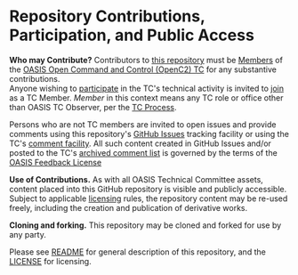 # Repository Contributions, Participation, and Public Access

**Who may Contribute?** Contributors to [this repository](https://github.com/oasis-tcs/openc2-ap-sbom/) must be 
[Members](https://www.oasis-open.org/policies-guidelines/oasis-defined-terms-2017-05-26#dMember) of the 
[OASIS Open Command and Control (OpenC2) TC](https://www.oasis-open.org/committees/openc2/) for any substantive contributions.  
Anyone wishing to [participate](https://www.oasis-open.org/org/faq#committee-participation) in the TC's technical activity 
is invited to [join](https://www.oasis-open.org/committees/join) as a TC Member.
*Member* in this context means any TC role or office other than OASIS TC Observer, per the 
[TC Process](https://www.oasis-open.org/policies-guidelines/tc-process#membership). 

Persons who are not TC members are invited to open issues and provide comments using this repository's 
[GitHub Issues](https://github.com/oasis-tcs/openc2-ap-sbom/issues/new) tracking facility or using the TC's 
[comment facility](https://www.oasis-open.org/committees/comments/index.php?wg_abbrev=openc2).  All such content created 
in GitHub Issues and/or posted to the TC's [archived comment list](https://lists.oasis-open.org/archives/openc2-comment/) 
is governed by the terms of the [OASIS Feedback License](https://www.oasis-open.org/policies-guidelines/ipr#appendixa)

**Use of Contributions.**  As with all OASIS Technical Committee assets, content placed into this GitHub repository is visible 
and publicly accessible.  Subject to applicable [licensing](https://github.com/oasis-tcs/openc2-ap-sbom/blob/master/LICENSE.md) 
rules, the repository content may be re-used freely, including the creation and publication of derivative works.

**Cloning and forking.** This repository may be cloned and forked for use by any party. 

Please see [README](https://github.com/oasis-tcs/openc2-ap-sbom/blob/master/README.md) for general description of this repository, 
and the [LICENSE](https://github.com/oasis-tcs/openc2-ap-sbom/blob/master/LICENSE.md) for licensing.
